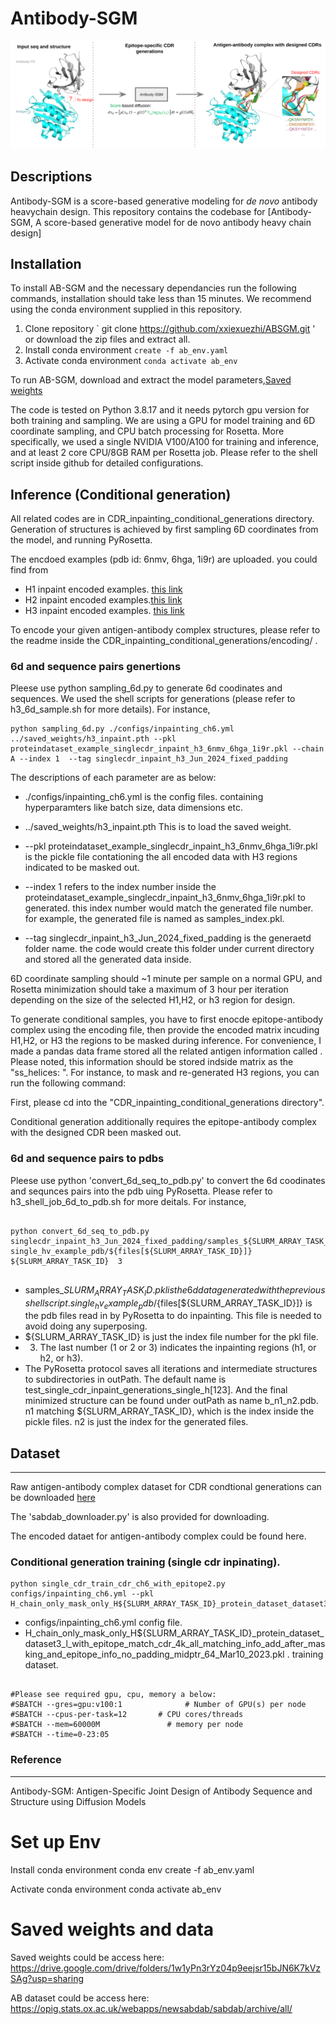 # Antibody-SGM

![Antibody-SGM schematic](/banner_toc.png)



## Descriptions

Antibody-SGM is a score-based generative modeling for *de novo* antibody heavychain design. This repository contains the codebase for [Antibody-SGM, A score-based generative model for de novo antibody heavy chain design]


## Installation

To install AB-SGM and the necessary dependancies run the following commands, installation should take less than 15 minutes. We recommend using the conda environment supplied in this repository.

1. Clone repository ` git clone https://github.com/xxiexuezhi/ABSGM.git ' or download the zip files and extract all.
2. Install conda environment `create -f ab_env.yaml`
3. Activate conda environment `conda activate ab_env`
   
To run AB-SGM, download and extract the model parameters,[Saved weights](https://drive.google.com/drive/folders/1w1yPn3rYz04p9eejsr15bJN6K7kVzSAg?usp=sharing)

The code is tested on Python 3.8.17 and it needs pytorch gpu version for both training and sampling. We are using a GPU for model training and 6D coordinate sampling, and CPU batch processing for Rosetta. More specifically, we used a single NVIDIA V100/A100 for training and inference, and at least 2 core CPU/8GB RAM per Rosetta job. Please refer to the shell script inside github for detailed configurations.



## Inference (Conditional generation)

All related codes are in CDR_inpainting_conditional_generations directory. Generation of structures is achieved by first sampling 6D coordinates from the model, and running PyRosetta. 




The encdoed examples (pdb id: 6nmv, 6hga, 1i9r) are uploaded. you could find from 

* H1 inpaint encoded examples. [this link](https://drive.google.com/file/d/1CrvTYp0YYwrstxpf-yIi3dwyE3Ff-3pd/view?usp=sharing)
* H2 inpaint encoded examples.[this link](https://drive.google.com/file/d/1yI8h2cghVjszUH3E5YU8mEblCVtqGR9w/view?usp=sharing)
* H3 inpaint encoded examples. [this link](https://drive.google.com/file/d/120QGm0jyhFzulqILnAWIB9dA6zthHAbn/view?usp=sharing)

To encode your given antigen-antibody complex structures, please refer to the readme inside the CDR_inpainting_conditional_generations/encoding/ . 



### 6d and sequence pairs genertions

Pleese use python sampling_6d.py to generate 6d coodinates and sequences. We used the shell scripts for generations (please refer to h3_6d_sample.sh for more details). For instance,  
```
python sampling_6d.py ./configs/inpainting_ch6.yml ../saved_weights/h3_inpaint.pth --pkl proteindataset_example_singlecdr_inpaint_h3_6nmv_6hga_1i9r.pkl --chain A --index 1  --tag singlecdr_inpaint_h3_Jun_2024_fixed_padding

```
The descriptions of each parameter are as below:

  * ./configs/inpainting_ch6.yml is the config files. containing hyperparamters like batch size, data dimensions etc.
  
  * ../saved_weights/h3_inpaint.pth  This is to load the saved weight. 
  
  * --pkl proteindataset_example_singlecdr_inpaint_h3_6nmv_6hga_1i9r.pkl is the pickle file contationing the all encoded data with H3 regions indicated to be masked out. 

  * --index 1 refers to the index number inside the proteindataset_example_singlecdr_inpaint_h3_6nmv_6hga_1i9r.pkl to generated. this index number would match the generated file number. for example, the generated file is named as samples_index.pkl.

  * --tag singlecdr_inpaint_h3_Jun_2024_fixed_padding is the generaetd folder name. the code would create this folder under current directory and stored all the generated data inside.  

6D coordinate sampling should ~1 minute per sample on a normal GPU, and Rosetta minimization should take a maximum of 3 hour per iteration depending on the size of the selected H1,H2, or h3 region for design.


To generate conditional samples, you have to first enocde epitope-antibody complex using the encoding file, then provide the encoded matrix incuding H1,H2, or H3 the regions to be masked during inference. For convenience, I made a pandas data frame stored all the related antigen information called . Please noted, this information should be stored indside matrix as the "ss_helices: ".  For instance, to mask and re-generated H3 regions, you can run the following command:

First, please cd into the "CDR_inpainting_conditional_generations directory".


Conditional generation additionally requires the epitope-antibody complex with the designed CDR been masked out.



### 6d and sequence pairs to pdbs


 Pleese use python 'convert_6d_seq_to_pdb.py' to convert the 6d coodinates and sequnces pairs into the pdb uing PyRosetta. Please refer to h3_shell_job_6d_to_pdb.sh for more deitals. For instance, 

 
 ```

python convert_6d_seq_to_pdb.py singlecdr_inpaint_h3_Jun_2024_fixed_padding/samples_${SLURM_ARRAY_TASK_ID}.pkl single_hv_example_pdb/${files[${SLURM_ARRAY_TASK_ID}]}  ${SLURM_ARRAY_TASK_ID}  3


```


* samples_${SLURM_ARRAY_TASK_ID}.pkl is the 6d data generated with the previous shell script. 
single_hv_example_pdb/${files[${SLURM_ARRAY_TASK_ID}]} is the pdb files read in by PyRosetta to do inpainting. This file is needed to avoid doing any superposing. 
* ${SLURM_ARRAY_TASK_ID} is just the index file number for the pkl file. 
* 3. The last number (1 or 2 or 3) indicates the inpainting regions (h1, or h2, or h3).
* The PyRosetta protocol saves all iterations and intermediate structures to subdirectories in outPath. The default name is test_single_cdr_inpaint_generations_single_h[123].   And the final minimized structure can be found under outPath as name b_n1_n2.pdb. n1 matching ${SLURM_ARRAY_TASK_ID}, which is the index inside the pickle files. n2 is just the index for the generated files.  



## Dataset 
---
Raw antigen-antibody complex dataset for CDR condtional generations can be downloaded [here](https://opig.stats.ox.ac.uk/webapps/newsabdab/sabdab/archive/all/)

The 'sabdab_downloader.py' is also provided for downloading. 


The encoded dataet for antigen-antibody complex could be found here.


### Conditional generation training (single cdr inpinating).
```
python single_cdr_train_cdr_ch6_with_epitope2.py  configs/inpainting_ch6.yml --pkl H_chain_only_mask_only_H${SLURM_ARRAY_TASK_ID}_protein_dataset_dataset3_l_with_epitope_match_cdr_4k_all_matching_info_add_after_masking_and_epitope_info_no_padding_midptr_64_Mar10_2023.pkl
```

* configs/inpainting_ch6.yml   config file.
* H_chain_only_mask_only_H${SLURM_ARRAY_TASK_ID}_protein_dataset_dataset3_l_with_epitope_match_cdr_4k_all_matching_info_add_after_masking_and_epitope_info_no_padding_midptr_64_Mar10_2023.pkl . training dataset.

```

#Please see required gpu, cpu, memory a below:  
#SBATCH --gres=gpu:v100:1              # Number of GPU(s) per node  
#SBATCH --cpus-per-task=12       # CPU cores/threads  
#SBATCH --mem=60000M               # memory per node  
#SBATCH --time=0-23:05  

```



### Reference
---
Antibody-SGM: Antigen-Specific Joint Design of Antibody Sequence and Structure using Diffusion Models



# Set up Env
Install conda environment conda env create -f ab_env.yaml

Activate conda environment conda activate ab_env

# Saved weights and data
Saved weights could be access here: https://drive.google.com/drive/folders/1w1yPn3rYz04p9eejsr15bJN6K7kVzSAg?usp=sharing

AB dataset could be access here: https://opig.stats.ox.ac.uk/webapps/newsabdab/sabdab/archive/all/
